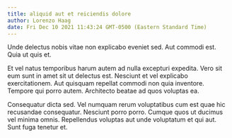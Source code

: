 ```yaml
---
title: aliquid aut et reiciendis dolore
author: Lorenzo Haag
date: Fri Dec 10 2021 11:43:24 GMT-0500 (Eastern Standard Time)
---
```

Unde delectus nobis vitae non explicabo eveniet sed. Aut commodi est. Quia ut quis et.

 Et vel natus temporibus harum autem ad nulla excepturi expedita. Vero sit eum sunt in amet sit ut delectus est. Nesciunt et vel explicabo exercitationem. Aut quisquam repellat commodi non quia inventore. Tempore qui porro autem. Architecto beatae ad quos voluptas ea.

 Consequatur dicta sed. Vel numquam rerum voluptatibus cum est quae hic recusandae consequatur. Nesciunt porro porro. Cumque quos ut ducimus vel minima omnis. Repellendus voluptas aut unde voluptatum et qui aut. Sunt fuga tenetur et.